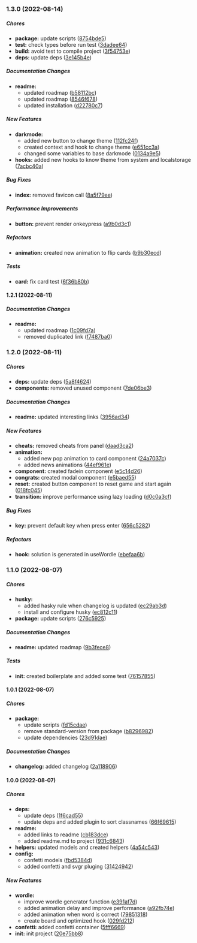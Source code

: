### 1.3.0 (2022-08-14)

##### Chores

* **package:**  update scripts ([8754bde5](https://github.com/jesusvallez/react-ts-tailwind-wordle/commit/8754bde5e0b9d099d360a3b8b2d4b0c655037d42))
* **test:**  check types before run test ([3dadee64](https://github.com/jesusvallez/react-ts-tailwind-wordle/commit/3dadee6437009b1509eebcb541c708dbb93aa8e0))
* **build:**  avoid test to compile project ([3f54753e](https://github.com/jesusvallez/react-ts-tailwind-wordle/commit/3f54753e02ad0a06c6d898da92f2609e2ad46e39))
* **deps:**  update deps ([3e145b4e](https://github.com/jesusvallez/react-ts-tailwind-wordle/commit/3e145b4e85f2546970bdbf71a14f17a3a12ed4ac))

##### Documentation Changes

* **readme:**
  *  updated roadmap ([b58112bc](https://github.com/jesusvallez/react-ts-tailwind-wordle/commit/b58112bcf3b7351cffdb1fb3a9859a9d21398a92))
  *  updated roadmap ([8546f678](https://github.com/jesusvallez/react-ts-tailwind-wordle/commit/8546f6786857c456321153b3ae2aaa582986b408))
  *  updated installation ([d22780c7](https://github.com/jesusvallez/react-ts-tailwind-wordle/commit/d22780c7dba4f3723e6b2a9788073d0166c766ad))

##### New Features

* **darkmode:**
  *  added new button to change theme ([112fc24f](https://github.com/jesusvallez/react-ts-tailwind-wordle/commit/112fc24f9550bdf38f25bf745691e52d876b0cf0))
  *  created context and hook to change theme ([e651cc3a](https://github.com/jesusvallez/react-ts-tailwind-wordle/commit/e651cc3afc1c18dcf37c89792f4edf06d4748610))
  *  changed some variables to base darkmode ([0134a9e5](https://github.com/jesusvallez/react-ts-tailwind-wordle/commit/0134a9e542b27fb3ed7140cdd9dd543c02bca5fb))
* **hooks:**  added new hooks to know theme from system and localstorage ([7acbc40a](https://github.com/jesusvallez/react-ts-tailwind-wordle/commit/7acbc40a96ee7b6d18894429748ed4c43b93f0ca))

##### Bug Fixes

* **index:**  removed favicon call ([8a5f79ee](https://github.com/jesusvallez/react-ts-tailwind-wordle/commit/8a5f79eec6e2e7b292f8faf518e1dc538bc86ca3))

##### Performance Improvements

* **button:**  prevent render onkeypress ([a9b0d3c1](https://github.com/jesusvallez/react-ts-tailwind-wordle/commit/a9b0d3c1b0f0477e7f00bc18e4ce33e97a503553))

##### Refactors

* **animation:**  created new animation to flip cards ([b9b30ecd](https://github.com/jesusvallez/react-ts-tailwind-wordle/commit/b9b30ecda6c13c5a9cd61b875a5bc10bf635e15d))

##### Tests

* **card:**  fix card test ([6f36b80b](https://github.com/jesusvallez/react-ts-tailwind-wordle/commit/6f36b80b84632805d1881e5e59186a8676792274))

#### 1.2.1 (2022-08-11)

##### Documentation Changes

* **readme:**
  *  updated roadmap ([1c09fd7a](https://github.com/jesusvallez/react-ts-tailwind-wordle/commit/1c09fd7a10f28417367def26483f7f56d4b1b61b))
  *  removed duplicated link ([f7487ba0](https://github.com/jesusvallez/react-ts-tailwind-wordle/commit/f7487ba0c10ae69ddc0aa40a5a7f640076719ab7))

### 1.2.0 (2022-08-11)

##### Chores

* **deps:**  update deps ([5a8f4624](https://github.com/jesusvallez/react-ts-tailwind-wordle/commit/5a8f4624042630aa8f6b0a8c8cb69891947138f5))
* **components:**  removed unused component ([7de06be3](https://github.com/jesusvallez/react-ts-tailwind-wordle/commit/7de06be39dfe25fa90ee35b0751dcc25f05695f6))

##### Documentation Changes

* **readme:**  updated interesting links ([3956ad34](https://github.com/jesusvallez/react-ts-tailwind-wordle/commit/3956ad34f962415ef2a024f8bd0ef406da611393))

##### New Features

* **cheats:**  removed cheats from panel ([daad3ca2](https://github.com/jesusvallez/react-ts-tailwind-wordle/commit/daad3ca2d0b1a975f623cc1797fc80f7b15f3a4f))
* **animation:**
  *  added new pop animation to card component ([24a7037c](https://github.com/jesusvallez/react-ts-tailwind-wordle/commit/24a7037cf6766f0cc667e9fa6b9bf5d2a265c84b))
  *  added news animations ([44ef961e](https://github.com/jesusvallez/react-ts-tailwind-wordle/commit/44ef961e4d0b366af224417e876a59a66e84838f))
* **component:**  created fadein component ([e5c14d26](https://github.com/jesusvallez/react-ts-tailwind-wordle/commit/e5c14d262eb7c0fce95dec13fe97c99f28c96765))
* **congrats:**  created modal component ([e5baed55](https://github.com/jesusvallez/react-ts-tailwind-wordle/commit/e5baed555d76d6dd70875c679a577f816960f4fd))
* **reset:**  created button component to reset game and start again ([018fc045](https://github.com/jesusvallez/react-ts-tailwind-wordle/commit/018fc04546b4a13b9ba523648d62e425f455307f))
* **transition:**  improve performance using lazy loading ([d0c0a3cf](https://github.com/jesusvallez/react-ts-tailwind-wordle/commit/d0c0a3cf1925d8a1b4682f3fa7a381faaa75c20b))

##### Bug Fixes

* **key:**  prevent default key when press enter ([656c5282](https://github.com/jesusvallez/react-ts-tailwind-wordle/commit/656c52827fc73e89b23299ee56d2e6097547afc8))

##### Refactors

* **hook:**  solution is generated in useWordle ([ebefaa6b](https://github.com/jesusvallez/react-ts-tailwind-wordle/commit/ebefaa6b7fdab23b5cf2d0605691376d40480d8c))

### 1.1.0 (2022-08-07)

##### Chores

* **husky:**
  *  added hasky rule when changelog is updated ([ec29ab3d](https://github.com/jesusvallez/react-ts-tailwind-wordle/commit/ec29ab3d250715eb97cdfacaba36e4f21b77b69c))
  *  install and configure husky ([ec812c11](https://github.com/jesusvallez/react-ts-tailwind-wordle/commit/ec812c1125302968e4118ed3347230092b73aafc))
* **package:**  update scripts ([276c5925](https://github.com/jesusvallez/react-ts-tailwind-wordle/commit/276c59254b24646419a350421672fe6c4cb6f5e5))

##### Documentation Changes

* **readme:**  updated roadmap ([9b3fece8](https://github.com/jesusvallez/react-ts-tailwind-wordle/commit/9b3fece81d8015731a355a301dce153429d67cc2))

##### Tests

* **init:**  created boilerplate and added some test ([76157855](https://github.com/jesusvallez/react-ts-tailwind-wordle/commit/76157855f92cbddd6da360ea497903643b0e951c))

#### 1.0.1 (2022-08-07)

##### Chores

* **package:**
  *  update scripts ([fd15cdae](https://github.com/jesusvallez/react-ts-tailwind-wordle/commit/fd15cdae3d776328b1008d14c00f8b93b6b832ca))
  *  remove standard-version from package ([b8296982](https://github.com/jesusvallez/react-ts-tailwind-wordle/commit/b8296982afe9064195cd9bc0c5516bdc6f72b4b4))
  *  update dependencies ([23d91dae](https://github.com/jesusvallez/react-ts-tailwind-wordle/commit/23d91dae8b0403896c63f002617efc6216d9e761))

##### Documentation Changes

* **changelog:**  added changelog ([2a118906](https://github.com/jesusvallez/react-ts-tailwind-wordle/commit/2a118906fb620dfbe46eeb1ea097a48db849af04))

#### 1.0.0 (2022-08-07)

##### Chores

* **deps:**
  *  update deps ([1f6cad55](https://github.com/jesusvallez/react-ts-tailwind-wordle/commit/1f6cad55d7d5b5d300d8a4c8146d342d84650c50))
  *  update deps and added plugin to sort classnames ([66f69615](https://github.com/jesusvallez/react-ts-tailwind-wordle/commit/66f69615056ecafa0501912271400398ff2e7eb7))
* **readme:**
  *  added links to readme ([cb183dce](https://github.com/jesusvallez/react-ts-tailwind-wordle/commit/cb183dce49b76f30c2490f17e65c44e0a4c3ff36))
  *  added readme.md to project ([931c6843](https://github.com/jesusvallez/react-ts-tailwind-wordle/commit/931c6843c80919b370dcb5cefd09ed47797ddb68))
* **helpers:**  updated models and created helpers ([4a54c543](https://github.com/jesusvallez/react-ts-tailwind-wordle/commit/4a54c543d7f031fcc72cb0541a689f52c2d464a4))
* **config:**
  *  confetti models ([fbd5384d](https://github.com/jesusvallez/react-ts-tailwind-wordle/commit/fbd5384d5a826aed0a819001bdc205694a36def2))
  *  added confetti and svgr pluging ([31424942](https://github.com/jesusvallez/react-ts-tailwind-wordle/commit/31424942a5223e57787ea8d18e9cbeac2612fa2d))

##### New Features

* **wordle:**
  *  improve wordle generator function ([e391af7d](https://github.com/jesusvallez/react-ts-tailwind-wordle/commit/e391af7d192c5dbeaa279ad34587ceaa1d6885fa))
  *  added animation delay and improve performance ([a92fb74e](https://github.com/jesusvallez/react-ts-tailwind-wordle/commit/a92fb74eff74a1da830e793c9e576d73abf265fe))
  *  added animation when word is correct ([79851318](https://github.com/jesusvallez/react-ts-tailwind-wordle/commit/79851318ba39854af9584828b3ae623c4099f43e))
  *  create board and optimized hook ([029fd212](https://github.com/jesusvallez/react-ts-tailwind-wordle/commit/029fd212ea8f91c21373bd1a9d8dd7bab22b405e))
* **confetti:**  added confetti container ([5fff6669](https://github.com/jesusvallez/react-ts-tailwind-wordle/commit/5fff6669abb57a4758a1f699a7323153d814a9d8))
* **init:**  init project ([20e75bb8](https://github.com/jesusvallez/react-ts-tailwind-wordle/commit/20e75bb82e4d2a0a051cba6ee492984c75b547ca))

